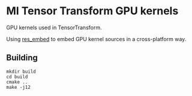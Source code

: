 # MI Tensor Transform GPU kernels

GPU kernels used in TensorTransform.

Using [res_embed](https://github.com/dmikushin/res_embed) to embed GPU kernel sources in a cross-platform way.

## Building

```
mkdir build
cd build
cmake ..
make -j12
```

